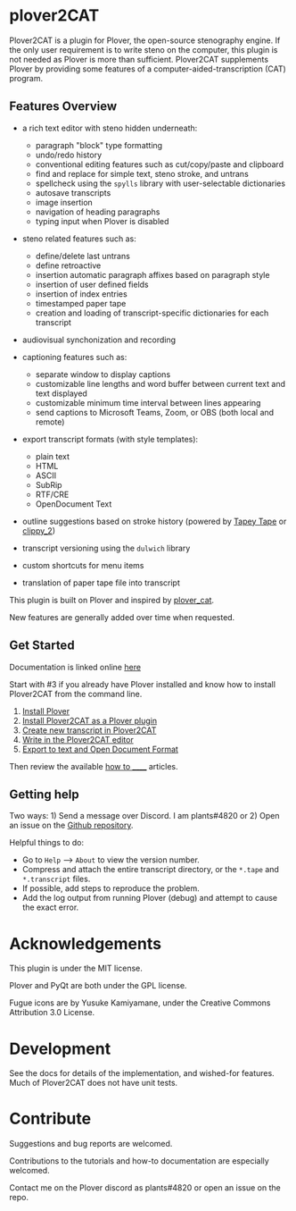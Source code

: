 # plover2CAT

Plover2CAT is a plugin for Plover, the open-source stenography engine. If the only user requirement is to write steno on the computer, this plugin is not needed as Plover is more than sufficient. Plover2CAT supplements Plover by providing some features of a computer-aided-transcription (CAT) program.

## Features Overview

- a rich text editor with steno hidden underneath:
  - paragraph "block" type formatting
  - undo/redo history
  - conventional editing features such as cut/copy/paste and clipboard
  - find and replace for simple text, steno stroke, and untrans
  - spellcheck using the `spylls` library with user-selectable dictionaries
  - autosave transcripts
  - image insertion
  - navigation of heading paragraphs
  - typing input when Plover is disabled

- steno related features such as:
  - define/delete last untrans
  - define retroactive
  - insertion automatic paragraph affixes based on paragraph style
  - insertion of user defined fields
  - insertion of index entries
  - timestamped paper tape
  - creation and loading of transcript-specific dictionaries for each transcript

- audiovisual synchonization and recording

- captioning features such as:
  - separate window to display captions
  - customizable line lengths and word buffer between current text and text displayed
  - customizable minimum time interval between lines appearing
  - send captions to Microsoft Teams, Zoom, or OBS (both local and remote)

- export transcript formats (with style templates):
  - plain text
  - HTML
  - ASCII
  - SubRip
  - RTF/CRE 
  - OpenDocument Text 

- outline suggestions based on stroke history (powered by [Tapey Tape](https://github.com/rabbitgrowth/plover-tapey-tape) or [clippy_2](https://github.com/Josiah-tan/plover_clippy_2))

- transcript versioning using the `dulwich` library

- custom shortcuts for menu items

- translation of paper tape file into transcript

This plugin is built on Plover and inspired by [plover_cat](https://github.com/LukeSilva/plover_cat). 

New features are generally added over time when requested.


## Get Started

Documentation is linked online [here](https://plover2cat.readthedocs.io/en/latest/)

Start with #3 if you already have Plover installed and know how to install Plover2CAT from the command line.

1. [Install Plover](docs/tutorials/install-plover.md)
2. [Install Plover2CAT as a Plover plugin](docs/tutorials/install-plover2cat.md)
3. [Create new transcript in Plover2CAT](docs/tutorials/create-transcript.md)
4. [Write in the Plover2CAT editor](docs/tutorials/writing-editor.md)
5. [Export to text and Open Document Format](docs/tutorials/export-file.md)

Then review the available [how to ____](docs/README.md) articles.

## Getting help

Two ways: 1) Send a message over Discord. I am plants#4820 or 2) Open an issue on the [Github repository](https://github.com/greenwyrt/plover2CAT/issues).

Helpful things to do: 
- Go to `Help` --> `About` to view the version number.
- Compress and attach the entire transcript directory, or the `*.tape` and `*.transcript` files. 
- If possible, add steps to reproduce the problem. 
- Add the log output from running Plover (debug) and attempt to cause the exact error.


# Acknowledgements

This plugin is under the MIT license.

Plover and PyQt are both under the GPL license. 

Fugue icons are by Yusuke Kamiyamane, under the Creative Commons Attribution 3.0 License.

# Development

See the docs for details of the implementation, and wished-for features. Much of Plover2CAT does not have unit tests.

# Contribute

Suggestions and bug reports are welcomed.

Contributions to the tutorials and how-to documentation are especially welcomed.

Contact me on the Plover discord as plants#4820 or open an issue on the repo. 




